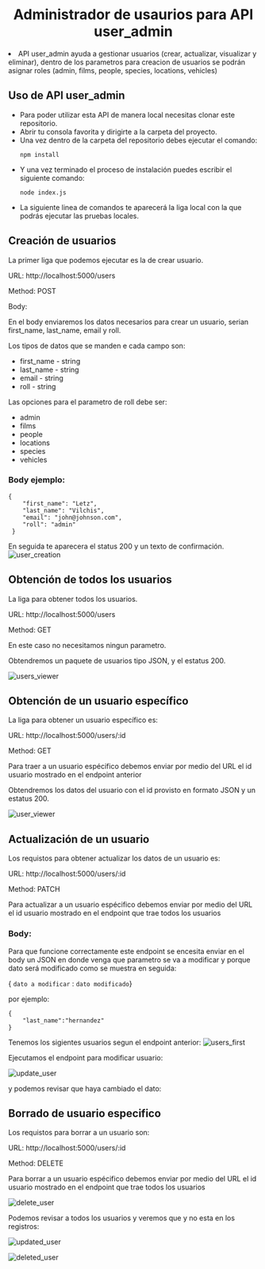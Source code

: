 <h1 align="center">Administrador de usaurios para API user_admin</h1>

<li align="left">
  API user_admin ayuda a gestionar usuarios (crear, actualizar, visualizar y eliminar), dentro de los parametros para creacion de usuarios se podrán asignar roles (admin, films, people, species, locations, vehicles)
</p>

<h2 align="left">Uso de API user_admin</h2>

<ul>
  <li align="left">Para poder utilizar esta API de manera local necesitas clonar este repositorio.</li>
  <li align="left">Abrir tu consola favorita y dirigirte a la carpeta del proyecto.</li>
  <li align="left">Una vez dentro de la carpeta del repositorio debes ejecutar el comando: 
    
    npm install 
    
  </li>
  <li align="left">Y una vez terminado el proceso de instalación puedes escribir el siguiente comando: 
    
    node index.js
</li>
  <li align="left">La siguiente linea de comandos te aparecerá la liga local con la que podrás ejecutar las pruebas locales.</li>
</ul>
<h2 align="left">Creación de usuarios</h2>
<p align="left">La primer liga que podemos ejecutar es la de crear usuario.</p>
<p align="left">URL: http://localhost:5000/users</p>
<p align="left">Method: POST</p>
<p align="left">Body: </p>
<p align="left">En el body enviaremos los datos necesarios para crear un usuario, serian first_name, last_name, email y roll.</p>

<p align="left">Los tipos de datos que se manden e cada campo son:</p>

<ul>
  <li>first_name - string</li>
  <li>last_name - string</li>
  <li>email - string</li>
  <li>roll - string</li>
</ul>

Las opciones para el parametro de roll debe ser:
<ul>
  <li>admin</li>
  <li>films</li>
  <li>people</li>
  <li>locations</li>
  <li>species</li>
  <li>vehicles</li>
</ul>

<h3>Body ejemplo:</h3>

```
{
    "first_name": "Letz",
    "last_name": "Vilchis",
    "email": "john@johnson.com",
    "roll": "admin"
 }
```

En seguida te aparecera el status 200 y un texto de confirmación.
![user_creation](https://github.com/CarlosG4rc/user_admin/assets/67180099/9a8a6d74-87ef-416d-ad0d-98806b24e548)

<h2>Obtención de todos los usuarios</h2>

<p align="left">La liga para obtener todos los usuarios.</p>
<p align="left">URL: http://localhost:5000/users</p>
<p align="left">Method: GET</p>
<p align="left">En este caso no necesitamos ningun parametro.</p>

Obtendremos un paquete de usuarios tipo JSON, y el estatus 200.

![users_viewer](https://github.com/CarlosG4rc/user_admin/assets/67180099/f25feddb-ae53-4bf0-b187-9dd43cd7aa42)

<h2>Obtención de un usuario específico</h2>

<p align="left">La liga para obtener un usuario específico es:</p>
<p align="left">URL: http://localhost:5000/users/:id</p>
<p align="left">Method: GET</p>
<p align="left">Para traer a un usuario espécifico debemos enviar por medio del URL el id usuario mostrado en el endpoint anterior</p>

Obtendremos los datos del usuario con el id provisto en formato JSON y un estatus 200.

![user_viewer](https://github.com/CarlosG4rc/user_admin/assets/67180099/4f730320-7724-4a5e-b51d-bc344bd18a9e)

<h2>Actualización de un usuario</h2>

<p align="left">Los requistos para obtener actualizar los datos de un usuario es:</p>
<p align="left">URL: http://localhost:5000/users/:id</p>
<p align="left">Method: PATCH</p>
<p align="left">Para actualizar a un usuario espécifico debemos enviar por medio del URL el id usuario mostrado en el endpoint que trae todos los usuarios</p>

<h3>Body:</h3>

Para que funcione correctamente este endpoint se encesita enviar en el body un JSON en donde venga que parametro se va a modificar y porque dato será modificado como se muestra en seguida:

{ ```dato a modificar``` : ```dato modificado```}

por ejemplo:

```
{
    "last_name":"hernandez"
}
```
Tenemos los sigientes usuarios segun el endpoint anterior:
![users_first](https://github.com/CarlosG4rc/user_admin/assets/67180099/9d268b2a-83c6-4aa0-95d9-efe07a6e9f20)

Ejecutamos el endpoint para modificar usuario:

![update_user](https://github.com/CarlosG4rc/user_admin/assets/67180099/684e6a50-6168-4ef8-a327-45f9de6cee7d)

y podemos revisar que haya cambiado el dato:



<h2>Borrado de usuario especifico</h2>

<p align="left">Los requistos para borrar a un usuario son:</p>
<p align="left">URL: http://localhost:5000/users/:id</p>
<p align="left">Method: DELETE</p>
<p align="left">Para borrar a un usuario espécifico debemos enviar por medio del URL el id usuario mostrado en el endpoint que trae todos los usuarios</p>

![delete_user](https://github.com/CarlosG4rc/user_admin/assets/67180099/1835fe12-4dcc-498d-9d42-0dfba8029280)

Podemos revisar a todos los usuarios y veremos que y no esta en los registros:

![updated_user](https://github.com/CarlosG4rc/user_admin/assets/67180099/1be41921-0ba7-45b7-b4da-157f5731377d)


![deleted_user](https://github.com/CarlosG4rc/user_admin/assets/67180099/c08319c6-e1a3-4591-abdc-feb66b8d428d)



